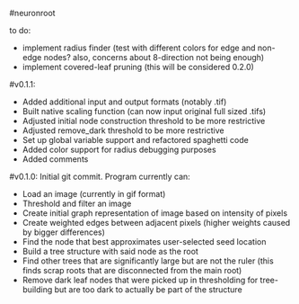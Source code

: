 #neuronroot

to do:
- implement radius finder (test with different colors for edge and non-edge nodes?
also, concerns about 8-direction not being enough)
- implement covered-leaf pruning (this will be considered 0.2.0)

#v0.1.1:
- Added additional input and output formats (notably .tif)
- Built native scaling function (can now input original full sized .tifs)
- Adjusted initial node construction threshold to be more restrictive
- Adjusted remove_dark threshold to be more restrictive
- Set up global variable support and refactored spaghetti code
- Added color support for radius debugging purposes
- Added comments

#v0.1.0:
Initial git commit. Program currently can:

- Load an image (currently in gif format)
- Threshold and filter an image
- Create initial graph representation of image based on intensity of pixels
- Create weighted edges between adjacent pixels (higher weights caused by 
bigger differences)
- Find the node that best approximates user-selected seed location
- Build a tree structure with said node as the root
- Find other trees that are significantly large but are not the ruler 
(this finds scrap roots that are disconnected from the main root)
- Remove dark leaf nodes that were picked up in thresholding for tree-building
but are too dark to actually be part of the structure